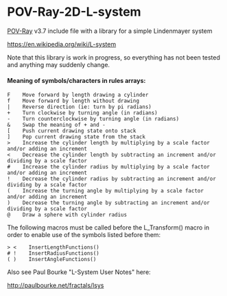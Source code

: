 # POV-Ray-2D-L-system
[POV-Ray](http://www.povray.org) v3.7 include file with a library for a simple Lindenmayer system

https://en.wikipedia.org/wiki/L-system

Note that this library is work in progress, so everything has not been tested and anything may suddenly change.

#### Meaning of symbols/characters in rules arrays:
```
F    Move forward by length drawing a cylinder
f    Move forward by length without drawing
|    Reverse direction (ie: turn by pi radians)
+    Turn clockwise by turning angle (in radians)
-    Turn counterclockwise by turning angle (in radians)
&    Swap the meaning of + and -
[    Push current drawing state onto stack
]    Pop current drawing state from the stack
>    Increase the cylinder length by multiplying by a scale factor and/or adding an increment
<    Decrease the cylinder length by subtracting an increment and/or dividing by a scale factor
#    Increase the cylinder radius by multiplying by a scale factor and/or adding an increment
!    Decrease the cylinder radius by subtracting an increment and/or dividing by a scale factor
(    Increase the turning angle by multiplying by a scale factor and/or adding an increment
)    Decrease the turning angle by subtracting an increment and/or dividing by a scale factor
@    Draw a sphere with cylinder radius
```

The following macros must be called before the L_Transform() macro in order to enable use of the symbols listed before them:

```
> <    InsertLengthFunctions()
# !    InsertRadiusFunctions()
( )    InsertAngleFunctions()
```

Also see Paul Bourke "L-System User Notes" here:

http://paulbourke.net/fractals/lsys
